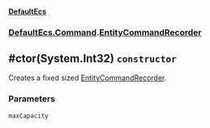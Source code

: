 #### [DefaultEcs](./DefaultEcs.md 'DefaultEcs')
### [DefaultEcs.Command](./DefaultEcs.md#DefaultEcs-Command 'DefaultEcs.Command').[EntityCommandRecorder](./DefaultEcs-Command-EntityCommandRecorder.md 'DefaultEcs.Command.EntityCommandRecorder')
## #ctor(System.Int32) `constructor`
Creates a fixed sized [EntityCommandRecorder](./DefaultEcs-Command-EntityCommandRecorder.md 'DefaultEcs.Command.EntityCommandRecorder').
### Parameters

<a name='DefaultEcs-Command-EntityCommandRecorder--ctor(System-Int32)-maxCapacity'></a>
`maxCapacity`


